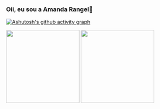 ### Oii, eu sou a Amanda Rangel👋


[![Ashutosh's github activity graph](https://github-readme-activity-graph.vercel.app/graph?username=Amandarangelaraujo&theme=github)](https://github.com/ashutosh00710/github-readme-activity-graph)

<div>
        <img height="200cm" src="https://github-readme-stats.vercel.app/api?username=Amandarangelaraujo&theme=dracula&show_icons=true" margin: 20cm;/>
        <img height="200cm" src="https://github-readme-stats.vercel.app/api/top-langs/?username=Amandarangelaraujo&layout=compact&theme=dracula"margin-right: 20px; />
    </div>

 
